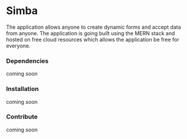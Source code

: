 # Simba

The application allows anyone to create dynamic forms and accept data from anyone. The application is going built using the MERN stack and hosted on free cloud resources which allows the application be free for everyone.

### Dependencies
coming soon

### Installation
coming soon

### Contribute
coming soon